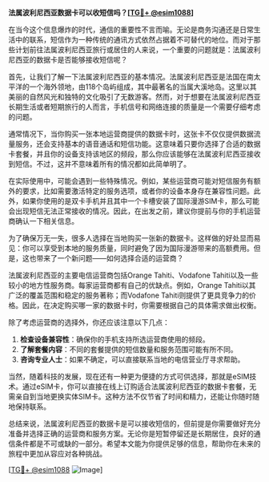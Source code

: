 **法属波利尼西亚数据卡可以收短信吗？[[TG💪+ @esim1088](https://t.me/s/esim1088)]**

在当今这个信息爆炸的时代，通信的重要性不言而喻。无论是商务沟通还是日常生活中的联系，短信作为一种传统的通讯方式依然占据着不可替代的地位。而对于那些计划前往法属波利尼西亚旅行或居住的人来说，一个重要的问题就是：法属波利尼西亚的数据卡是否能够接收短信呢？

首先，让我们了解一下法属波利尼西亚的基本情况。法属波利尼西亚是法国在南太平洋的一个海外领地，由118个岛屿组成，其中最著名的当属大溪地岛。这里以其美丽的自然风光和独特的文化吸引了无数游客。然而，对于想要在法属波利尼西亚长期生活或者短期旅行的人而言，手机信号和网络连接的质量是一个需要仔细考虑的问题。

通常情况下，当你购买一张本地运营商提供的数据卡时，这张卡不仅仅提供数据流量服务，还会支持基本的语音通话和短信功能。这意味着只要你选择了合适的数据卡套餐，并且你的设备支持该地区的频段，那么你应该能够在法属波利尼西亚接收到短信。不过，这并不意味着所有的情况都如此简单明了。

在实际使用中，可能会遇到一些特殊情况。例如，某些运营商可能对短信服务有额外的要求，比如需要激活特定的服务选项，或者你的设备本身存在兼容性问题。此外，如果你使用的是双卡手机并且其中一个卡槽安装了国际漫游SIM卡，那么可能会出现短信无法正常接收的情况。因此，在出发之前，建议你提前与你的手机运营商确认一下相关信息。

为了确保万无一失，很多人选择在当地购买一张新的数据卡。这样做的好处显而易见：你可以享受到本地的服务质量，同时避免了因为国际漫游带来的高额费用。但是，这也带来了一个新问题——如何选择合适的运营商？

法属波利尼西亚的主要电信运营商包括Orange Tahiti、Vodafone Tahiti以及一些较小的地方性服务商。每家运营商都有自己的优缺点。例如，Orange Tahiti以其广泛的覆盖范围和稳定的服务著称；而Vodafone Tahiti则提供了更具竞争力的价格。因此，在决定购买哪一家的数据卡时，你需要根据自己的具体需求做出权衡。

除了考虑运营商的选择外，你还应该注意以下几点：

1. **检查设备兼容性**：确保你的手机支持所选运营商使用的频段。
2. **了解套餐内容**：不同的套餐提供的短信数量和服务范围可能有所不同。
3. **咨询专业人士**：如果不确定，可以直接联系当地的电信营业厅寻求帮助。

当然，随着科技的发展，现在还有一种更为便捷的方式可供选择，那就是eSIM技术。通过eSIM卡，你可以直接在线上订购适合法属波利尼西亚的数据卡套餐，无需亲自到当地更换实体SIM卡。这种方法不仅节省了时间和精力，还能让你随时随地保持联系。

总结来说，法属波利尼西亚的数据卡是可以接收短信的，但前提是你需要做好充分准备并选择正确的运营商和服务方案。无论你是短暂停留还是长期居住，良好的通信条件都是不可或缺的一部分。希望本文能为你提供足够的信息，帮助你在未来的旅程中更加从容应对各种挑战。

[[TG💪+ @esim1088](https://t.me/s/esim1088) ![Image](https://i.postimg.cc/4NQfJmqS/Snipaste-2025-05-13-00-14-12.png)]